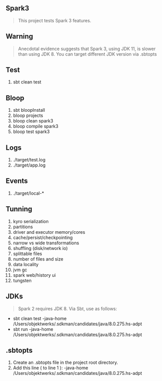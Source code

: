 Spark3
------
>This project tests Spark 3 features.

Warning
-------
>Anecdotal evidence suggests that Spark 3, using JDK 11, is slower than using JDK 8.
>You can target different JDK version via .sbtopts

Test
----
1. sbt clean test

Bloop
-----
1. sbt bloopInstall
2. bloop projects
3. bloop clean spark3
4. bloop compile spark3
5. bloop test spark3

Logs
----
1. ./target/test.log
2. ./target/app.log

Events
------
1. ./target/local-*

Tunning
------- 
1. kyro serialization
2. partitions
3. driver and executor memory/cores
4. cache/persist/checkpointing
5. narrow vs wide transformations
6. shuffling (disk/network io)
7. splittable files
8. number of files and size
9. data locality
10. jvm gc
11. spark web/history ui
12. tungsten

JDKs
----
>Spark 2 requires JDK 8. Via Sbt, use as follows:

* sbt clean test -java-home /Users/objektwerks/.sdkman/candidates/java/8.0.275.hs-adpt
* sbt run -java-home /Users/objektwerks/.sdkman/candidates/java/8.0.275.hs-adpt

.sbtopts
--------
1. Create an .sbtopts file in the project root directory.
2. Add this line ( to line 1 ): -java-home /Users/objektwerks/.sdkman/candidates/java/8.0.275.hs-adpt
